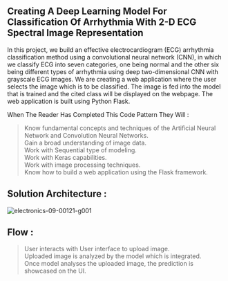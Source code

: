 Creating A Deep Learning Model For Classification Of Arrhythmia With 2-D ECG Spectral Image Representation
-----
In this project, we build an effective electrocardiogram (ECG) arrhythmia classification method using a convolutional neural network (CNN), in which we classify ECG into seven categories, one being normal and the other six being different types of arrhythmia using deep two-dimensional CNN with grayscale ECG images. We are creating a web application where the user selects the image which is to be classified. The image is fed into the model that is trained and the cited class will be displayed on the webpage. The web application is built using Python Flask.

When The Reader Has Completed This Code Pattern They Will :

>Know fundamental concepts and techniques of the Artificial Neural Network and Convolution Neural Networks.<br>
Gain a broad understanding of image data.<br>
Work with Sequential type of modeling.<br>
Work with Keras capabilities.<br>
Work with image processing techniques.<br>
Know how to build a web application using the Flask framework.

Solution Architecture :
---
![electronics-09-00121-g001](https://user-images.githubusercontent.com/113239922/193418866-d3cdb6e1-f9e6-4545-b312-b6f11f3ef507.jpg)



Flow :
---
>User interacts with User interface to upload image.<br>
Uploaded image is analyzed by the model which is integrated.<br>
Once model analyses the uploaded image, the prediction is showcased on the UI.<br>



